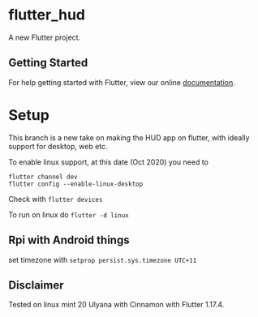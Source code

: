 # flutter_hud

A new Flutter project.

## Getting Started

For help getting started with Flutter, view our online
[documentation](https://flutter.io/).

# Setup
This branch is a new take on making the HUD app on flutter, with ideally support for desktop, web etc.

To enable linux support, at this date (Oct 2020) you need to 

```
flutter channel dev
flutter config --enable-linux-desktop

```

Check with `flutter devices`

To run on linux do `flutter -d linux`

## Rpi with Android things
set timezone with 
`setprop persist.sys.timezone UTC+11`
 
## Disclaimer
Tested on linux mint 20 Ulyana with Cinnamon with Flutter 1.17.4.
